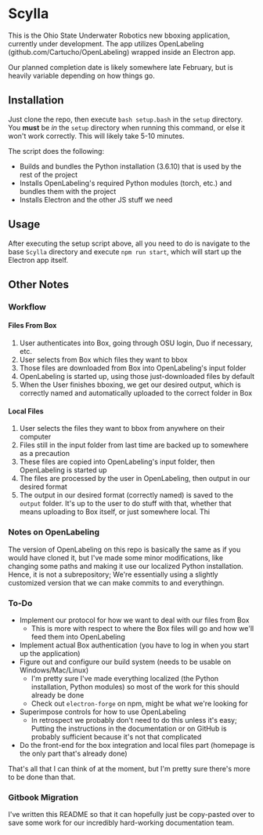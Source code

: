 # Scylla

This is the Ohio State Underwater Robotics new bboxing application, currently under development. The app utilizes OpenLabeling (github.com/Cartucho/OpenLabeling) wrapped inside an Electron app. 

Our planned completion date is likely somewhere late February, but is heavily variable depending on how things go. 


## Installation 

Just clone the repo, then execute `bash setup.bash` in the `setup` directory. You **must** be *in* the `setup` directory when running this command, or else it won't work correctly. This will likely take 5-10 minutes. 

The script does the following: 

- Builds and bundles the Python installation (3.6.10) that is used by the rest of the project
- Installs OpenLabeling's required Python modules (torch, etc.) and bundles them with the project
- Installs Electron and the other JS stuff we need 

## Usage 

After executing the setup script above, all you need to do is navigate to the base `Scylla` directory and execute `npm run start`, which will start up the Electron app itself. 

## Other Notes 

### Workflow

#### Files From Box 

1. User authenticates into Box, going through OSU login, Duo if necessary, etc. 
2. User selects from Box which files they want to bbox 
3. Those files are downloaded from Box into OpenLabeling's input folder 
4. OpenLabeling is started up, using those just-downloaded files by default 
5. When the User finishes bboxing, we get our desired output, which is correctly named and automatically uploaded to the correct folder in Box 

#### Local Files 

1. User selects the files they want to bbox from anywhere on their computer
2. Files still in the input folder from last time are backed up to somewhere as a precaution 
3. These files are copied into OpenLabeling's input folder, then OpenLabeling is started up 
4. The files are processed by the user in OpenLabeling, then output in our desired format 
5. The output in our desired format (correctly named) is saved to the `output` folder. It's up to the user to do stuff with that, whether that means uploading to Box itself, or just somewhere local. Thi

### Notes on OpenLabeling

The version of OpenLabeling on this repo is basically the same as if you would have cloned it, but I've made some minor modifications, like changing some paths and making it use our localized Python installation. Hence, it is not a subrepository; We're essentially using a slightly customized version that we can make commits to and everythingn. 

### To-Do 

- Implement our protocol for how we want to deal with our files from Box 
    - This is more with respect to where the Box files will go and how we'll feed them into OpenLabeling
- Implement actual Box authentication (you have to log in when you start up the application)
- Figure out and configure our build system (needs to be usable on Windows/Mac/Linux)
    - I'm pretty sure I've made everything localized (the Python installation, Python modules) so most of the work for this should already be done 
    - Check out `electron-forge` on npm, might be what we're looking for  
- Superimpose controls for how to use OpenLabeling
    - In retrospect we probably don't need to do this unless it's easy; Putting the instructions in the documentation or on GitHub is probably sufficient because it's not that complicated 
- Do the front-end for the box integration and local files part (homepage is the only part that's already done)

That's all that I can think of at the moment, but I'm pretty sure there's more to be done than that. 

### Gitbook Migration

I've written this README so that it can hopefully just be copy-pasted over to save some work for our incredibly hard-working documentation team. 